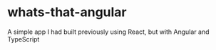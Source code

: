 # whats-that-angular
A simple app I had built previously using React, but with Angular and TypeScript
